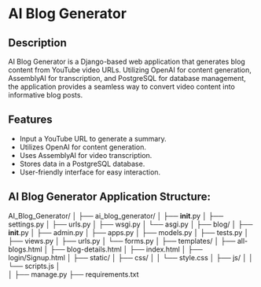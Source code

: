 # AI Blog Generator

## Description
AI Blog Generator is a Django-based web application that generates blog content from YouTube video URLs. 
Utilizing OpenAI for content generation, AssemblyAI for transcription, and PostgreSQL for database management, the application provides a seamless way to convert video content into informative blog posts.

## Features
- Input a YouTube URL to generate a summary.
- Utilizes OpenAI for content generation.
- Uses AssemblyAI for video transcription.
- Stores data in a PostgreSQL database.
- User-friendly interface for easy interaction.


## AI Blog Generator Application Structure:

  AI_Blog_Generator/
│
├── ai_blog_generator/
│   ├── __init__.py
│   ├── settings.py
│   ├── urls.py
│   ├── wsgi.py
│   └── asgi.py
│
├── blog/
│   ├── __init__.py
│   ├── admin.py
│   ├── apps.py
│   ├── models.py
│   ├── tests.py
│   ├── views.py
│   ├── urls.py
│   └── forms.py
│
├── templates/
│   ├── all-blogs.html
│   ├── blog-details.html
│   ├── index.html
│   ├── login/Signup.html
│
├── static/
│   ├── css/
│   │   └── style.css
│   ├── js/
│   │   └── scripts.js
│   
│
├── manage.py
├── requirements.txt

